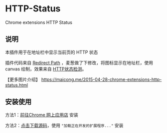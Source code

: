 # HTTP-Status
Chrome extensions HTTP Status

## 说明

本插件用于在地址栏中显示当前页的 HTTP 状态

插件代码来自 [Redirect Path](https://chrome.google.com/webstore/detail/redirect-path/aomidfkchockcldhbkggjokdkkebmdll) ，麦葱做了下修改，将图标显示在地址栏，使用 canvas 绘制，效果来自 [HTTP状态检测](https://ext.chrome.360.cn/webstore/detail/dcpgeflcjacnlahologjcenjopffehch)。

【更多图片介绍】
https://maicong.me/2015-04-28-chrome-extensions-http-status.html

## 安装使用

方法1：[前往Chrome 网上应用店](https://chrome.google.com/webstore/detail/http-status/cknfnacbckhfpjahnmkblajcpledpfnp) 安装

方法2：[点击下载源码](https://github.com/maicong/HTTP-Status/archive/master.zip)，使用 `"加载正在开发的扩展程序..."` 安装

